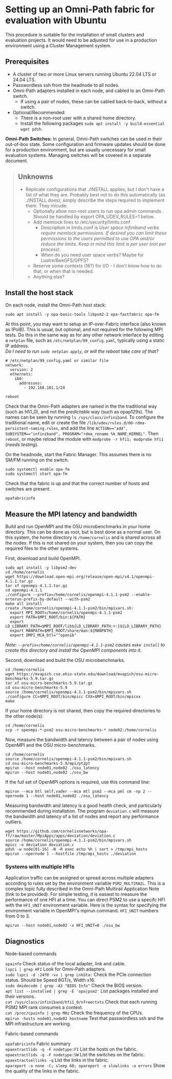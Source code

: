 # Setting up an Omni-Path fabric for evaluation with Ubuntu<br>

This procedure is suitable for the installation of small clusters and evaluation projects. It would need to be adjusted for use in a production environment using a Cluster Management system.
<br>

## Prerequisites
- A cluster of two or more Linux servers running Ubuntu 22.04 LTS or 24.04 LTS.
- Passwordless ssh from the headnode to all nodes.
- Omni-Path adapters installed in each node, and cabled to an Omni-Path switch.
  - If using a pair of nodes, these can be cabled back-to-back, without a switch.
- Optional/Recommended:
  - There is a non-root user with a shared home directory.
  - Install the following packages ```sudo apt install -y build-essential wget pdsh```.

**Omni-Path Switches:** In general, Omni-Path switches can be used in their out-of-box state. Some configuration and firmware updates should be done for a production environment, but are usually unecessary for small evaluation systems. Managing switches will be covered in a separate document.

> ## Unknowns
> - Replicate configurations that ./INSTALL applies, but I don't have a list of what they are. Probably best not to do this automatically (as ./INSTALL does); simply describe the steps required to implement them. They inlcude:
>   - Optionally allow non-root users to run opa admin commands. Should be handled by export OPA_UDEV_RULES=1 below.
>   - Add memlock lines to /etc/security/limits.conf
>     - Description in limits.conf is *User space Infiniband verbs require memlock permissions. If desired you can limit these permissions to the users permitted to use OPA and/or reduce the limits.  Keep in mind this limit is per user (not per process)*.
>     - When do you need user space verbs? Maybe for Lustre/BeeGFS/GPFS?
>   - Reserve some contexts (16?) for I/O - I don't know how to do that, or when that is needed.
>   - Anything else?

## Install the host stack
On each node, install the Omni-Path host stack:<br>
```
sudo apt install -y opa-basic-tools libpsm2-2 opa-fastfabric opa-fm
```
At this point, you may want to setup an IP-over-Fabric interface (also known as IPoIB). This is usual, but optional, and not required for the following MPI tests.
Do this in the same way as for any other network interface by editing a ```netplan``` file, such as ```/etc/netplan/99_config.yaml```, typically using a static IP address.<br>
*Do I need to run ```sudo netplan apply```, or will the reboot take care of that?*
```
# /etc/netplan/99_config.yaml or similar file
network:
  version: 2
  ethernets:
    ib0:
      addresses:
        - 192.168.101.1/24
```
```
reboot
```
Check that the Omni-Path adapters are named in the the traditional way (such as hfi1_0), and not the *predictable* way (such as opap129s). The names can be seen by running ```ls /sys/class/infiniband```.
To configure the traditional name, edit or create the file ```/lib/udev/rules.d/60-rdma-persistent-naming.rules```, and add the line ```ACTION=="add", SUBSYSTEM=="infiniband", PROGRAM="rdma_rename %k NAME_KERNEL"```.
Then ```reboot```, or maybe reload the module with ```modprobe -r hfi1; modprobe hfi1``` (*needs testing*).

On the headnode, start the Fabric Manager. This assumes there is no SM/FM running on the switch.
```
sudo systemctl enable opa-fm
sudo systemctl start opa-fm
```
Check that the fabric is up and that the correct number of hosts and switches are present.
```
opafabricinfo
```

## Measure the MPI latency and bandwidth
Build and run OpenMPI and the OSU microbenchmarks in your home directory. This can be done as root, but is best done as a normal user. On this system, the home directory is ```/home/cornelis``` and is shared across all the nodes. If this is not shared on your system, then you can copy the required files to the other systems.

First, download and build OpenMPI.
```
sudo apt install -y libpsm2-dev
cd /home/cornelis
wget https://download.open-mpi.org/release/open-mpi/v4.1/openmpi-4.1.1.tar.gz
tar xf openmpi-4.1.1.tar.gz
cd openmpi-4.1.1
./configure --prefix=/home/cornelis/openmpi-4.1.1-psm2 --enable-orterun-prefix-by-default --with-psm2
make all install
create /home/cornelis/openmpi-4.1.1-psm2/bin/mpivars.sh:
  export MPI_ROOT=/home/cornelis/openmpi-4.1.1-psm2
  export PATH=$MPI_ROOT/bin:${PATH}
  export LD_LIBRARY_PATH=$MPI_ROOT/lib${LD_LIBRARY_PATH:+:}${LD_LIBRARY_PATH}
  export MANPATH=$MPI_ROOT/share/man:${MANPATH}
  export OMPI_MCA_btl="^openib"
```
*Note: ```--prefix=/home/cornelis/openmpi-4.1.1-psm2``` causes ```make install``` to create this directory and install the OpenMPI components into it.*

Second, download and build the OSU microbenchmarks.
```
cd /home/cornelis
wget https://mvapich.cse.ohio-state.edu/download/mvapich/osu-micro-benchmarks-5.9.tar.gz
tar xf osu-micro-benchmarks-5.9.tar.gz
cd osu-micro-benchmarks-5.9
source /home/cornelis/openmpi-4.1.1-psm2/bin/mpivars.sh
./configure CC=$MPI_ROOT/bin/mpicc CXX=$MPI_ROOT/bin/mpicxx
make
```
If your home directory is not shared, then copy the required directories to the other node(s):
```
cd /home/cornelis
scp -r openmpi-*-psm2 osu-micro-benchmarks-* node02:/home/cornelis
```
Now, measure the bandwidth and latency between a pair of nodes using OpenMPI and the OSU micro-benchmarks.
```
cd /home/cornelis
source /home/cornelis/openmpi-4.1.1-psm2/bin/mpivars.sh
cd osu-micro-benchmarks-5.9/mpi/pt2pt
mpirun --host node01,node02 ./osu_latency
mpirun --host node01,node02 ./osu_bw
```
If the full set of OpenMPI options is required, use this command line:
```
mpirun --mca btl self,vader --mca mtl psm2 --mca pml cm -np 2 --npernode 1 --host node01,node02 ./osu_latency
```
Measuring bandwidth and latency is a good health check, and particularly recommended during installation.
The program ```deviation.c``` will measure the bandwidth and latency of a list of nodes and report any performance outliers.
```
wget https://github.com/cornelisnetworks/opa-ff/raw/master/MpiApps/apps/deviation/deviation.c
source /home/cornelis/openmpi-4.1.1-psm2/bin/mpivars.sh
mpicc -o deviation deviation.c
pdsh -w node[01-16] -N -R exec echo %h | sort > /tmp/mpi_hosts
mpirun --npernode 1 --hostfile /tmp/mpi_hosts ./deviation
```


### Systems with multiple HFIs
Application traffic can be assigned or spread across multiple adapters according to rules set by the environment variable ```PSM2_MULTIRAIL```.
This is a complex topic fully described in the Omni-Path Multirail Application Note (link to be provided).
For simple testing, it is easiest to measure the performance of one HFI at a time. You can direct PSM2 to use a specifc HFI with the ```HFI_UNIT``` environment variable. Here is the syntax for specifying the environment variable in OpenMPI's mpirun command. ```HFI_UNIT``` numbers from 0 to 3.
```
mpirun --host node01,node02 -x HFI_UNIT=0 ./osu_bw
```

## Diagnostics
Node-based commands

```opainfo``` Check status of the local adapter, link and cable.<br>
```lspci | grep HFI``` Look for Omni-Path adapters.<br>
```sudo lspci -d :24f0 -vv | grep LnkSta:``` Check the PCIe connection status. Should be Speed 8GT/s, Width x16.<br>
```sudo dmidecode | grep -A3 "BIOS Info"``` Check the BIOS version.<br>
```apt list --installed | grep -E 'opa|psm2'``` List packages installed and their versions.<br>
```cat /sys/class/infiniband/hfi1_0/nfreectxts``` Check that each running PSM2 MPI rank consumes a context.<br>
```cat /proc/cpuinfo | grep MHz``` Check the frequency of the CPUs.<br>
```mpirun -hosts node01,node02 hostname``` Test that passwordless ssh and the MPI infrastructure are working.<br>

Fabric-based commands

```opafabricinfo``` Fabric summary<br>
```opaextractlids -q -F nodetype:FI``` List the hosts on the fabric.<br>
```opaextractlids -q -F nodetype:SW``` List the switches on the fabric.<br>
```opaextractsellinks -q``` List the links in the fabric.<br>
```opareport -o none -C; sleep 60; opareport -o slowlinks -o errors``` Show the quality of the links in the fabric.<br>
